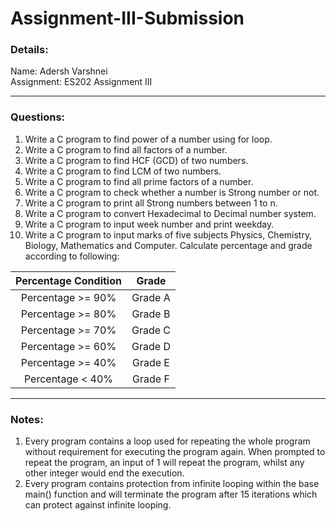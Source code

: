 # Assignment-III-Submission

### Details:
Name: Adersh Varshnei<br/>
Assignment: ES202 Assignment III<br/>

----

### Questions:
1. Write a C program to find power of a number using for loop. 
2. Write a C program to find all factors of a number. 
3. Write a C program to find HCF (GCD) of two numbers. 
4. Write a C program to find LCM of two numbers. 
5. Write a C program to find all prime factors of a number. 
6. Write a C program to check whether a number is Strong number or not. 
7. Write a C program to print all Strong numbers between 1 to n. 
8. Write a C program to convert Hexadecimal to Decimal number system. 
9. Write a C program to input week number and print weekday. 
10. Write a C program to input marks of five subjects Physics, Chemistry, Biology, Mathematics and Computer. Calculate percentage and grade according to following: 

| Percentage Condition | Grade   |
|:--------------------:|:-------:|
| Percentage >= 90%    | Grade A |
| Percentage >= 80%    | Grade B |
| Percentage >= 70%    | Grade C |
| Percentage >= 60%    | Grade D |
| Percentage >= 40%    | Grade E |
| Percentage < 40%     | Grade F |

----

### Notes: 
1. Every program contains a loop used for repeating the whole program without requirement for executing the program again. When prompted to repeat the program, an input of 1 will repeat the program, whilst any other integer would end the execution.
2. Every program contains protection from infinite looping within the base main() function and will terminate the program after 15 iterations which can protect against infinite looping.
